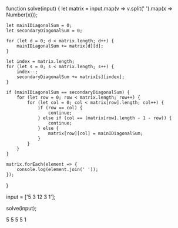 function solve(input) {
    let matrix = input.map(v => v.split(' ').map(x => Number(x)));

    let mainIDiagonalSum = 0;
    let secondaryDiagonalSum = 0;

    for (let d = 0; d < matrix.length; d++) {
        mainIDiagonalSum += matrix[d][d];
    }

    let index = matrix.length;
    for (let s = 0; s < matrix.length; s++) {
        index--;
        secondaryDiagonalSum += matrix[s][index];
    }

    if (mainIDiagonalSum == secondaryDiagonalSum) {
        for (let row = 0; row < matrix.length; row++) {
            for (let col = 0; col < matrix[row].length; col++) {
                if (row == col) {
                    continue;
                } else if (col == (matrix[row].length - 1 - row)) {
                    continue;
                } else {
                    matrix[row][col] = mainIDiagonalSum;
                }
            }
        }
    }

    matrix.forEach(element => {
        console.log(element.join(' '));
    });
}

input = ['5 3 12 3 1'];

solve(input);

5 5 5 5 1